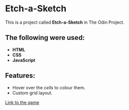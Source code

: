 # Etch-a-Sketch
This is a project called **Etch-a-Sketch** in The Odin Project.

## The following were used:

- **HTML**
- **CSS**
- **JavaScript**

## Features:

- Hover over the _cells_ to colour them.
- Custom grid layout.

[Link to the game](https://ar-em.github.io/Etch-a-Sketch/)

